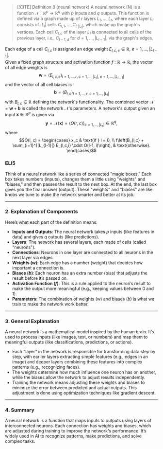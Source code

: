 > [!CITE] Definition 8 (neural network)
A neural network (N) is a function $\mathcal{N}: \mathbb{R}^p \to \mathbb{R}^q$ with $p$ inputs and $q$ outputs. This function is defined via a graph made up of $r$ layers $L_1, ..., L_r$, where each layer $L_l$ consists of $|L_l|$ cells $C_{l,1}, ..., C_{l,|L_l|}$, which make up the graph's vertices. Each cell $C_{l,c}$ of the layer $L_l$ is connected to all cells of the previous layer, i.e., $C_{l-1,d}$ for $d = 1, ..., |L_{l-1}|$, via the graph's edges.
>
Each edge of a cell $C_{l,c}$ is assigned an edge weight $E_{l,c,e} \in \mathbb{R}$, $e = 1, ..., |L_{l-1}|$.  
Given a fixed graph structure and activation function $f: \mathbb{R} \to \mathbb{R}$, the vector of all edge weights is
$$\mathbf{w} = \langle E_{l,c,e} \rangle_{l=1,\dots,r, \; c=1,\dots,|L_l|, \; e=1,\dots,|L_{l-1}|}$$
and the vector of all cell biases is
$$\mathbf{b} = \langle B_{l,c} \rangle_{l=1,\dots,r, \; c=1,\dots,|L_l|}$$
with $B_{l,c} \in \mathbb{R}$ defining the network's functionality. The combined vector $\mathcal{N} = \mathbf{w} + \mathbf{b}$ is called the network $\mathcal{N}$'s parameters. 
A network's output given an input $\mathbf{x} \in \mathbb{R}^p$ is given via
$$\mathbf{y} = \mathcal{N}(\mathbf{x}) = \langle O(r, c) \rangle_{c=1,\dots,|L_r|} \in \mathbb{R}^q,$$
where
$$O(l, c) = \begin{cases} x_c & \text{if } l = 0, \\ f\left(B_{l,c} + \sum_{i=1}^{|L_{l-1}|} E_{l,c,i} \cdot O(l-1, i)\right), & \text{otherwise}. \end{cases}$$


### **ELI5**

Think of a neural network like a series of connected "magic boxes." Each box takes numbers (inputs), changes them a little using "weights" and "biases," and then passes the result to the next box. At the end, the last box gives you the final answer (output). These "weights" and "biases" are like knobs we tune to make the network smarter and better at its job.

---

### 2. **Explanation of Components**

Here’s what each part of the definition means:

- **Inputs and Outputs**: The neural network takes $p$ inputs (like features in data) and gives $q$ outputs (like predictions).
- **Layers**: The network has several layers, each made of cells (called "neurons").
- **Connections**: Neurons in one layer are connected to all neurons in the next layer via edges.
- **Weights ($w$)**: Each edge has a number (weight) that decides how important a connection is.
- **Biases ($b$)**: Each neuron has an extra number (bias) that adjusts the result before it’s passed on.
- **Activation Function ($f$)**: This is a rule applied to the neuron’s result to make the output more meaningful (e.g., keeping values between 0 and 1).
- **Parameters**: The combination of weights ($w$) and biases ($b$) is what we train to make the network work better.

---

### 3. **General Explanation**

A neural network is a mathematical model inspired by the human brain. It’s used to process inputs (like images, text, or numbers) and map them to meaningful outputs (like classifications, predictions, or actions).

- Each "layer" in the network is responsible for transforming data step by step, with earlier layers extracting simple features (e.g., edges in an image) and deeper layers combining these features into complex patterns (e.g., recognizing faces).
- The weights determine how much influence one neuron has on another, while the biases allow the network to adjust results independently.
- Training the network means adjusting these weights and biases to minimize the error between predicted and actual outputs. This adjustment is done using optimization techniques like gradient descent.

---

### 4. **Summary**

A neural network is a function that maps inputs to outputs using layers of interconnected neurons. Each connection has weights and biases, which are adjusted during training to improve the network's performance. It’s widely used in AI to recognize patterns, make predictions, and solve complex tasks.